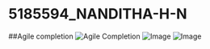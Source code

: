 # 5185594_NANDITHA-H-N
##Agile completion
![Agile Completion](https://github.com/user-attachments/assets/56820f42-5247-4ec4-9d05-f6b465b6c256) 
![Image](https://github.com/user-attachments/assets/a94dedbc-4d95-4e05-8c94-c7f124e8f935)
![Image](https://github.com/user-attachments/assets/dca157b7-9ea8-435b-8104-e8b50769aec4)

